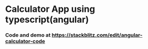 # Calculator App using typescript(angular)

### Code and demo at https://stackblitz.com/edit/angular-calculator-code
